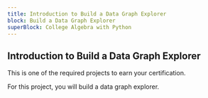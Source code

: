 ```yaml
---
title: Introduction to Build a Data Graph Explorer
block: Build a Data Graph Explorer
superBlock: College Algebra with Python
---
```


## Introduction to Build a Data Graph Explorer

This is one of the required projects to earn your certification.

For this project, you will build a data graph explorer.
